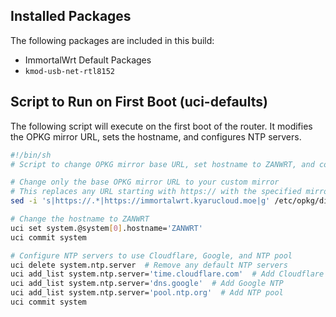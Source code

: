 ## Installed Packages

The following packages are included in this build:

- ImmortalWrt Default Packages 
- `kmod-usb-net-rtl8152`

## Script to Run on First Boot (uci-defaults)

The following script will execute on the first boot of the router. It modifies the OPKG mirror URL, sets the hostname, and configures NTP servers.

```bash
#!/bin/sh
# Script to change OPKG mirror base URL, set hostname to ZANWRT, and configure NTP on first boot

# Change only the base OPKG mirror URL to your custom mirror
# This replaces any URL starting with https:// with the specified mirror URL
sed -i 's|https://.*|https://immortalwrt.kyarucloud.moe|g' /etc/opkg/distfeeds.conf

# Change the hostname to ZANWRT
uci set system.@system[0].hostname='ZANWRT'
uci commit system

# Configure NTP servers to use Cloudflare, Google, and NTP pool
uci delete system.ntp.server  # Remove any default NTP servers
uci add_list system.ntp.server='time.cloudflare.com'  # Add Cloudflare NTP
uci add_list system.ntp.server='dns.google'  # Add Google NTP
uci add_list system.ntp.server='pool.ntp.org'  # Add NTP pool
uci commit system
